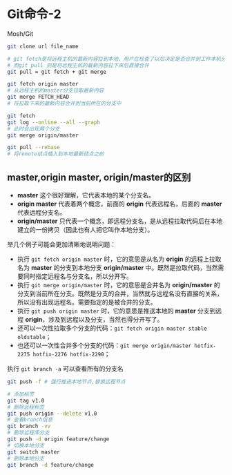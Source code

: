 # Git命令-2



Mosh/Git
<!--more-->

```bash
git clone url file_name

# git fetch是将远程主机的最新内容拉到本地，用户在检查了以后决定是否合并到工作本机分支中
# 而git pull 则是将远程主机的最新内容拉下来后直接合并
git pull = git fetch + git merge

git fetch origin master 
# 从远程主机的master分支拉取最新内容 
git merge FETCH_HEAD
# 将拉取下来的最新内容合并到当前所在的分支中

git fetch
git log --online --all --graph
# 此时会出现两个分支
git merge origin/master 

git pull --rebase
# 将remote结点插入到本地最新结点之前
```

## master,origin master, origin/master的区别

- **master** 这个很好理解，它代表本地的某个分支名。
- **origin master** 代表着两个概念，前面的 **origin** 代表远程名，后面的 **master** 代表远程分支名。
- **origin/master** 只代表一个概念，即远程分支名，是从远程拉取代码后在本地建立的一份拷贝（因此也有人把它叫作本地分支）。

举几个例子可能会更加清晰地说明问题：

- 执行 `git fetch origin master` 时，它的意思是从名为 **origin** 的远程上拉取名为 **master** 的分支到本地分支 **origin/master** 中。既然是拉取代码，当然需要同时指定远程名与分支名，所以分开写。
- 执行 `git merge origin/master` 时，它的意思是合并名为 **origin/master** 的分支到当前所在分支。既然是分支的合并，当然就与远程名没有直接的关系，所以没有出现远程名。需要指定的是被合并的分支。
- 执行 `git push origin master` 时，它的意思是推送本地的 **master** 分支到远程 **origin**，涉及到远程以及分支，当然也得分开写了。
- 还可以一次性拉取多个分支的代码：`git fetch origin master stable oldstable`；
- 也还可以一次性合并多个分支的代码：`git merge origin/master hotfix-2275 hotfix-2276 hotfix-2290`；

执行 `git branch -a` 可以查看所有的分支名

```bash
git push -f # 强行推送本地节点,替换远程节点

# 添加标签
git tag v1.0
# 删除远程标签
git push origin --delete v1.0
# 查看branch信息
git branch -vv
# 删除远程库分支
git push -d origin feature/change
# 切换本地分支
git switch master
# 删除本地分支
git branch -d feature/change
```




